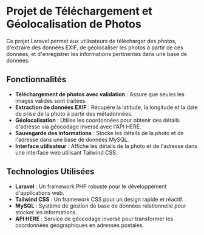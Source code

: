 # Projet de Téléchargement et Géolocalisation de Photos

Ce projet Laravel permet aux utilisateurs de télécharger des photos, d'extraire des données EXIF, de géolocaliser les photos à partir de ces données, et d'enregistrer les informations pertinentes dans une base de données.

## Fonctionnalités

- **Téléchargement de photos avec validation** : Assure que seules les images valides sont traitées.
- **Extraction de données EXIF** : Récupère la latitude, la longitude et la date de prise de la photo à partir des métadonnées.
- **Géolocalisation** : Utilise les coordonnées pour obtenir des détails d'adresse via géocodage inversé avec l'API HERE.
- **Sauvegarde des informations** : Stocke les détails de la photo et de l'adresse dans une base de données MySQL.
- **Interface utilisateur** : Affiche les détails de la photo et de l'adresse dans une interface web utilisant Tailwind CSS.

## Technologies Utilisées

- **Laravel** : Un framework PHP robuste pour le développement d'applications web.
- **Tailwind CSS** : Un framework CSS pour un design rapide et réactif.
- **MySQL** : Système de gestion de base de données relationnelle pour stocker les informations.
- **API HERE** : Service de géocodage inversé pour transformer les coordonnées géographiques en adresses postales.


